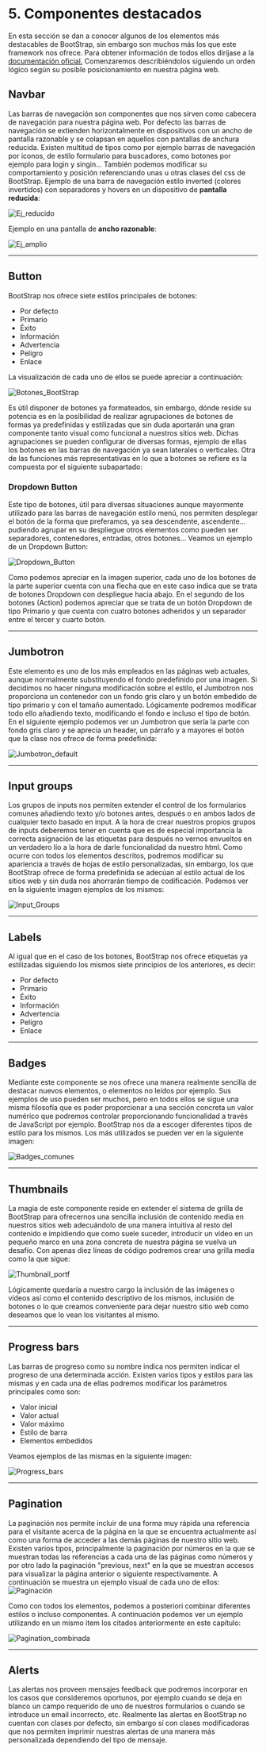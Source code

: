 # 5. Componentes destacados

En esta sección se dan a conocer algunos de los elementos más destacables de BootStrap, sin embargo son muchos más los que este framework nos ofrece. Para obtener información de todos ellos diríjase a la [documentación oficial.](http://getbootstrap.com/components)
Comenzaremos describiéndolos siguiendo un orden lógico según su posible posicionamiento en nuestra página web.

## Navbar

Las barras de navegación son componentes que nos sirven como cabecera de navegación para nuestra página web.
Por defecto las barras de navegación se extienden horizontalmente en dispositivos con un ancho de pantalla razonable y se colapsan en aquellos con pantallas de anchura reducida.
Existen multitud de tipos como por ejemplo barras de navegación por iconos, de estilo formulario para buscadores, como botones por ejemplo para login y singin...
También podemos modificar su comportamiento y posición referenciando unas u otras clases del css de BootStrap.
Ejemplo de una barra de navegación estilo inverted (colores invertidos) con separadores y hovers en un dispositivo de __pantalla reducida__:

![Ej_reducido](http://1.bp.blogspot.com/-Q9l3FL-2etQ/U1J51kqF8TI/AAAAAAAAALY/PfvwfLSW5Ks/s1600/bootstrap-navbar-search-expanded.png)

Ejemplo en una pantalla de __ancho razonable__:

![Ej_amplio](http://devgirl.org/wp-content/uploads/2012/08/Screen-Shot-2012-08-06-at-6.53.07-AM.png)

____

## Button

BootStrap nos ofrece siete estilos principales de botones:

* Por defecto
* Primario
* Éxito
* Información
* Advertencia
* Peligro
* Enlace

La visualización de cada uno de ellos se puede apreciar a continuación:

![Botones_BootStrap](http://img.creativosonline.org/blog/wp-content/uploads/2013/11/botones-bootstrap.jpg)

Es útil disponer de botones ya formateados, sin embargo, dónde reside su potencia es en la posibilidad de realizar agrupaciones de botones de formas ya predefinidas y estilizadas que sin duda aportarán una gran componente tanto visual como funcional a nuestros sitios web. Dichas agrupaciones se pueden configurar de diversas formas, ejemplo de ellas los botones en las barras de navegación ya sean laterales o verticales.
Otra de las funciones más representativas en lo que a botones se refiere es la compuesta por el siguiente subapartado:

### Dropdown Button

Este tipo de botones, útil para diversas situaciones aunque mayormente utilizado para las barras de navegación estilo menú, nos permiten desplegar el botón de la forma que preferamos, ya sea descendente, ascendente... pudiendo agrupar en su despliegue otros elementos como pueden ser separadores, contenedores, entradas, otros botones...
Veamos un ejemplo de un Dropdown Button:

![Dropdown_Button](http://www.jqueryscript.net/images/Beautiful-jQuery-Drop-Down-Menu-Plugin-For-Bootstrap-Dropdown-on-Hover.jpg)

Como podemos apreciar en la imagen superior, cada uno de los botones de la parte superior cuenta con una flecha que en este caso indica que se trata de botones Dropdown con despliegue hacia abajo. En el segundo de los botones (Action) podemos apreciar que se trata de un botón Dropdown de tipo Primario y que cuenta con cuatro botones adheridos y un separador entre el tercer y cuarto botón.

____

## Jumbotron

Este elemento es uno de los más empleados en las páginas web actuales, aunque normalmente substituyendo el fondo predefinido por una imagen. Si decidimos no hacer ninguna modificación sobre el estilo, el Jumbotron nos proporciona un contenedor con un fondo gris claro y un botón embedido de tipo primario y con el tamaño aumentado. Lógicamente podremos modificar todo ello añadiendo texto, modificando el fondo e incluso el tipo de botón. En el siguiente ejemplo podemos ver un Jumbotron que sería la parte con fondo gris claro y se aprecia un header, un párrafo y a mayores el botón que la clase nos ofrece de forma predefinida:

![Jumbotron_default](http://www.ryanwright.me/sites/default/files/images/cookbooks/bootstrap/a1/jumbtron-page.png)

____

## Input groups

Los grupos de inputs nos permiten extender el control de los formularios comunes añadiendo texto y/o botones antes, después o en ambos lados de cualquier texto basado en input.
A la hora de crear nuestros propios grupos de inputs deberemos tener en cuenta que es de especial importancia la correcta asignación de las etiquetas para después no vernos envueltos en un verdadero lío a la hora de darle funcionalidad da nuestro html. Como ocurre con todos los elementos descritos, podremos modificar su apariencia a través de hojas de estilo personalizadas, sin embargo, los que BootStrap ofrece de forma predefinida se adecúan al estilo actual de los sitios web y sin duda nos ahorrarán tiempo de codificación.
Podemos ver en la siguiente imagen ejemplos de los mismos:

![Input_Groups](http://csharpexamples.com/wp-content/uploads/2014/07/bootstrap-various-input-examples.png)

____

## Labels

Al igual que en el caso de los botones, BootStrap nos ofrece etiquetas ya estilizadas siguiendo los mismos siete principios de los anteriores, es decir:

* Por defecto
* Primario
* Éxito
* Información
* Advertencia
* Peligro
* Enlace

____

## Badges

Mediante este componente se nos ofrece una manera realmente sencilla de destacar nuevos elementos, o elementos no leídos por ejemplo. Sus ejemplos de uso pueden ser muchos, pero en todos ellos se sigue una misma filosofía que es poder proporcionar a una sección concreta un valor numérico que podremos controlar proporcionando funcionalidad a través de JavaScript por ejemplo. BootStrap nos da a escoger diferentes tipos de estilo para los mismos. Los más utilizados se pueden ver en la siguiente imagen:

![Badges_comunes](http://librosweb.es/img/bootstrap_3/componentes-badges-adaptados.png)

____

## Thumbnails

La magia de este componente reside en extender el sistema de grilla de BootStrap para ofrecernos una sencilla inclusión de contenido media en nuestros sitios web adecuándolo de una manera intuitiva al resto del contenido e impidiendo que como suele suceder, introducir un vídeo en un pequeño marco en una zona concreta de nuestra página se vuelva un desafío.
Con apenas diez líneas de código podremos crear una grilla media como la que sigue:

![Thumbnail_portf](http://themeandphoto.com/wp-content/uploads/2014/05/portfolio-thumbnail-back.png)

Lógicamente quedaría a nuestro cargo la inclusión de las imágenes o vídeos así como el contenido descriptivo de los mismos, inclusión de botones o lo que creamos conveniente para dejar nuestro sitio web como deseamos que lo vean los visitantes al mismo.

____

## Progress bars

Las barras de progreso como su nombre indica nos permiten indicar el progreso de una determinada acción. Existen varios tipos y estilos para las mismas y en cada una de ellas podremos modificar los parámetros principales como son:

* Valor inicial
* Valor actual
* Valor máximo
* Estilo de barra
* Elementos embedidos

Veamos ejemplos de las mismas en la siguiente imagen:

![Progress_bars](http://csharpexamples.com/wp-content/uploads/2014/07/bootstrap-progress-bars.png)

____

## Pagination

La paginación nos permite incluir de una forma muy rápida una referencia para el visitante acerca de la página en la que se encuentra actualmente así como una forma de acceder a las demás páginas de nuestro sitio web. Existen varios tipos, principalmente la paginación por números en la que se muestran todas las referencias a cada una de las páginas como números y por otro lado la paginación "previous, next" en la que se muestran accesos para visualizar la página anterior o siguiente respectivamente. A continuación se muestra un ejemplo visual de cada uno de ellos:
![Paginación](http://jquery-plugins.net/image/plugin/keyboard-shortcuts-for-pagination.png)

Como con todos los elementos, podemos a posteriori combinar diferentes estilos o incluso componentes. A continuación podemos ver un ejemplo utilizando en un mismo item los citados anteriormente en este capítulo:

![Pagination_combinada](http://www.bitsandcodes.com/upload/img/post/jquery-pagination-plugin-optimized-for-bootstrap-thumbnail.png)

____

## Alerts

Las alertas nos proveen mensajes feedback que podremos incorporar en los casos que consideremos oportunos, por ejemplo cuando se deja en blanco un campo requerido de uno de nuestros formularios o cuando se introduce un email incorrecto, etc.
Realmente las alertas en BootStrap no cuentan con clases por defecto, sin embargo sí con clases modificadoras que nos permiten imprimir nuestras alertas de una manera más personalizada dependiendo del tipo de mensaje.
